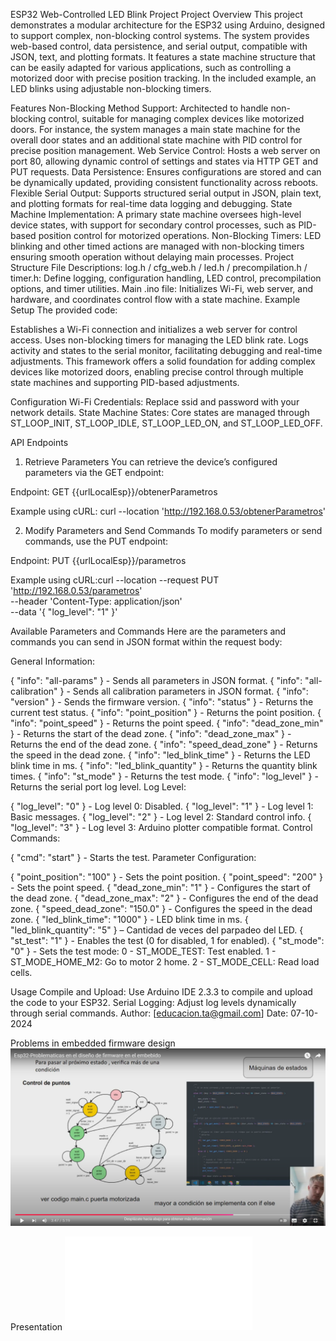 ESP32 Web-Controlled LED Blink  Project
Project Overview
This project demonstrates a modular architecture for the ESP32 using Arduino, designed to support complex,
 non-blocking control systems. The system provides web-based control, data persistence, and serial output,
  compatible with JSON, text, and plotting formats. It features a state machine structure that can be easily 
  adapted for various applications, such as controlling a motorized door with precise position tracking.
   In the included example, an LED blinks using adjustable non-blocking timers.

Features
Non-Blocking Method Support: Architected to handle non-blocking control, suitable for managing complex devices like motorized doors.
 For instance, the system manages a main state machine for the overall door states and an additional state machine
  with PID control for precise position management.
Web Service Control: Hosts a web server on port 80, allowing dynamic control of settings and states via HTTP GET and PUT requests.
Data Persistence: Ensures configurations are stored and can be dynamically updated, providing consistent functionality across reboots.
Flexible Serial Output: Supports structured serial output in JSON, plain text, and plotting formats for real-time data logging and debugging.
State Machine Implementation: A primary state machine oversees high-level device states,
 with support for secondary control processes, such as PID-based position control for motorized operations.
Non-Blocking Timers: LED blinking and other timed actions are managed with non-blocking timers
 ensuring smooth operation without delaying main processes.
Project Structure
File Descriptions:
log.h / cfg_web.h / led.h / precompilation.h / timer.h: Define logging, configuration handling, LED control, precompilation options, and timer utilities.
Main .ino file: Initializes Wi-Fi, web server, and hardware, and coordinates control flow with a state machine.
Example Setup
The provided code:

Establishes a Wi-Fi connection and initializes a web server for control access.
Uses non-blocking timers for managing the LED blink rate.
Logs activity and states to the serial monitor, facilitating debugging and real-time adjustments.
This framework offers a solid foundation for adding complex devices like motorized doors,
 enabling precise control through multiple state machines and supporting PID-based adjustments.

Configuration
Wi-Fi Credentials: Replace ssid and password with your network details.
State Machine States: Core states are managed through ST_LOOP_INIT, ST_LOOP_IDLE, ST_LOOP_LED_ON, and ST_LOOP_LED_OFF.


API Endpoints
1. Retrieve Parameters
You can retrieve the device’s configured parameters via the GET endpoint:

Endpoint: GET {{urlLocalEsp}}/obtenerParametros

Example using cURL: curl --location 'http://192.168.0.53/obtenerParametros'

2. Modify Parameters and Send Commands
To modify parameters or send commands, use the PUT endpoint:

Endpoint: PUT {{urlLocalEsp}}/parametros

Example using cURL:curl --location --request PUT 'http://192.168.0.53/parametros' \
--header 'Content-Type: application/json' \
--data '{ "log_level": "1" }'

Available Parameters and Commands
Here are the parameters and commands you can send in JSON format within the request body:

General Information:

{ "info": "all-params" } - Sends all parameters in JSON format.
{ "info": "all-calibration" } - Sends all calibration parameters in JSON format.
{ "info": "version" } - Sends the firmware version.
{ "info": "status" } - Returns the current test status.
{ "info": "point_position" } - Returns the point position.
{ "info": "point_speed" } - Returns the point speed.
{ "info": "dead_zone_min" } - Returns the start of the dead zone.
{ "info": "dead_zone_max" } - Returns the end of the dead zone.
{ "info": "speed_dead_zone" } - Returns the speed in the dead zone.
{ "info": "led_blink_time" } - Returns the LED blink time in ms.
{ "info": "led_blink_quantity" } - Returns the quantity blink times.
{ "info": "st_mode" } - Returns the test mode.
{ "info": "log_level" } - Returns the serial port log level.
Log Level:

{ "log_level": "0" } - Log level 0: Disabled.
{ "log_level": "1" } - Log level 1: Basic messages.
{ "log_level": "2" } - Log level 2: Standard control info.
{ "log_level": "3" } - Log level 3: Arduino plotter compatible format.
Control Commands:

{ "cmd": "start" } - Starts the test.
Parameter Configuration:

{ "point_position": "100" } - Sets the point position.
{ "point_speed": "200" } - Sets the point speed.
{ "dead_zone_min": "1" } - Configures the start of the dead zone.
{ "dead_zone_max": "2" } - Configures the end of the dead zone.
{ "speed_dead_zone": "150.0" } - Configures the speed in the dead zone.
{ "led_blink_time": "1000" } - LED blink time in ms.
{ "led_blink_quantity": "5" } – Cantidad de veces del parpadeo del LED.
{ "st_test": "1" } - Enables the test (0 for disabled, 1 for enabled).
{ "st_mode": "0" } - Sets the test mode:
0 - ST_MODE_TEST: Test enabled.
1 - ST_MODE_HOME_M2: Go to motor 2 home.
2 - ST_MODE_CELL: Read load cells.

Usage
Compile and Upload: Use Arduino IDE 2.3.3 to compile and upload the code to your ESP32.
Serial Logging: Adjust log levels dynamically through serial commands.
Author: [educacion.ta@gmail.com]
Date: 07-10-2024


Problems in embedded firmware design
[![Problems in embedded firmware design](images/embebidos.png)](https://youtu.be/KhKX23DdfLY)

Presentation
![](doc/embebidos.pdf)